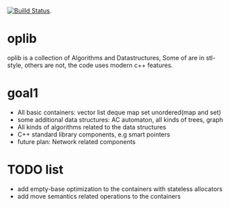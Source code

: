 [![Builld Status](https://travis-ci.org/tavaresdong/oplib.png)](https://travis-ci.org/tavaresdong/oplib).


# oplib
oplib is a collection of Algorithms and Datastructures, Some of are in
stl-style, others are not, the code uses modern c++ features.

# goal1
- All basic containers: vector list deque map set unordered(map and set)
- some additional data structures: AC automaton, all kinds of trees, graph
- All kinds of algorithms related to the data structures
- C++ standard library components, e.g smart pointers 
- future plan: Network related components

# TODO list
- add empty-base optimization to the containers with stateless allocators
- add move semantics related operations to the containers


